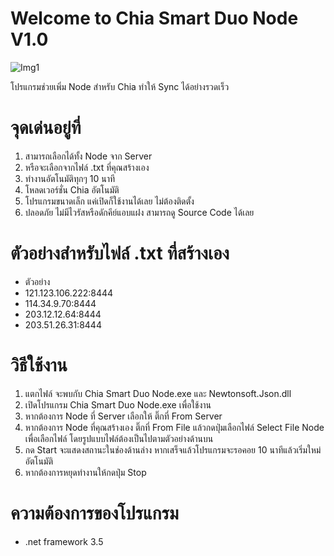 # Welcome to Chia Smart Duo Node V1.0

![Img1](https://www.img.in.th/images/943e16ca61f3345c6d8c8e0eccc02d5c.png)

โปรแกรมช่วยเพิ่ม Node สำหรับ Chia ทำให้ Sync ได้อย่างรวดเร็ว

# จุดเด่นอยู่ที่ 
1. สามารถเลือกได้ทั้ง Node จาก Server 
2. หรือจะเลือกจากไฟล์ .txt ที่คุณสร้างเอง
3. ทำงานอัตโนมัติทุกๆ 10 นาที
4. โหลดเวอร์ชั่น Chia อัตโนมัติ 
5. โปรแกรมขนาดเล็ก แค่เปิดก็ใช้งานได้เลย ไม่ต้องติดตั้ง
6. ปลอดภัย ไม่มีไวรัสหรือดักคีย์แอบแฝง สามารถดู Source Code ได้เลย

# ตัวอย่างสำหรับไฟล์ .txt ที่สร้างเอง
* ตัวอย่าง
* 121.123.106.222:8444
* 114.34.9.70:8444
* 203.12.12.64:8444
* 203.51.26.31:8444

# วิธีใช้งาน
1. แตกไฟล์ จะพบกับ Chia Smart Duo Node.exe และ Newtonsoft.Json.dll
2. เปิดโปรแกรม Chia Smart Duo Node.exe เพื่อใช้งาน
3. หากต้องการ Node ที่ Server เลือกให้ ติ๊กที่ From Server
4. หากต้องการ Node ที่คุณสร้างเอง ติ๊กที่ From File แล้วกดปุ่มเลือกไฟล์ Select File Node เพื่อเลือกไฟล์ โดยรูปแบบไฟล์ต้องเป็นไปตามตัวอย่างด้านบน
5. กด Start จะแสดงสถานะในช่องด้านล่าง หากเสร็จแล้วโปรแกรมจะรอคอย 10 นาทีแล้วเริ่มใหม่อัตโนมัติ
6. หากต้องการหยุดทำงานให้กดปุ่ม Stop

# ความต้องการของโปรแกรม
* .net framework 3.5
